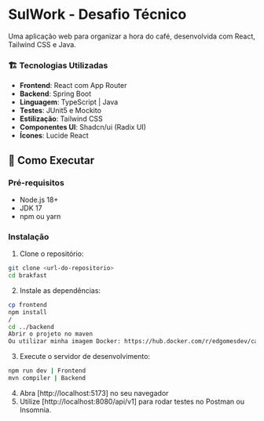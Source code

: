 # SulWork - Desafio Técnico

Uma aplicação web para organizar a hora do café, desenvolvida com React, Tailwind CSS e Java.

### 🏗️ Tecnologias Utilizadas

- **Frontend**: React com App Router
- **Backend**: Spring Boot
- **Linguagem**: TypeScript | Java
- **Testes**: JUnit5 e Mockito
- **Estilização**: Tailwind CSS
- **Componentes UI**: Shadcn/ui (Radix UI)
- **Ícones**: Lucide React

## 🚀 Como Executar

### Pré-requisitos

- Node.js 18+ 
- JDK 17
- npm ou yarn

### Instalação

1. Clone o repositório:
```bash
git clone <url-do-repositorio>
cd brakfast
```

2. Instale as dependências:
```bash
cp frontend
npm install
/
cd ../backend
Abrir o projeto no maven
Ou utilizar minha imagem Docker: https://hub.docker.com/r/edgomesdev/cafe_soulwork_backend
```

3. Execute o servidor de desenvolvimento:
```bash
npm run dev | Frontend
mvn compiler | Backend
```

4. Abra [http://localhost:5173] no seu navegador
5. Utilize [http://localhost:8080/api/v1] para rodar testes no Postman ou Insomnia.
